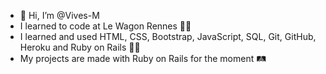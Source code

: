 - 👋 Hi, I’m @Vives-M
- I learned to code at Le Wagon Rennes 👩‍🎓
- I learned and used HTML, CSS, Bootstrap, JavaScript, SQL, Git, GitHub, Heroku and Ruby on Rails 👩‍💻
- My projects are made with Ruby on Rails for the moment 🛤

<!---
Vives-M/Vives-M is a ✨ special ✨ repository because its `README.md` (this file) appears on your GitHub profile.
You can click the Preview link to take a look at your changes.
--->
